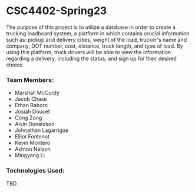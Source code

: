 # CSC4402-Spring23

The purpose of this project is to utilize a database in order to create a trucking loadboard system, 
a platform in which contains crucial information such as: 
pickup and delivery cities, weight of the load, trucker's name and company, DOT number, cost, distance, truck length, and type of load.  By using this platform, truck drivers will be able to view the information regarding a delivery, including the status, and sign up for their desired choice.


### Team Members:
- Marshall McCurdy
- Jacob Chase
- Ethan Raborn
- Josiah Doucet
- Cong Zong
- Alvin Donaldson
- Johnathan Lagarrigue
- Elliot Fontenot
- Kevin Montero
- Ashton Nelson
- Mingyang Li




### Technologies Used:
TBD
